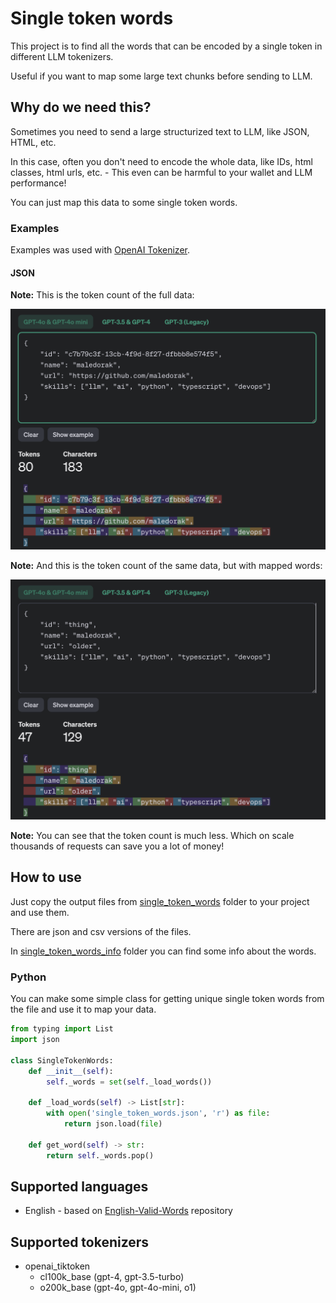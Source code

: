 # Single token words

This project is to find all the words that can be encoded by a single token in different LLM tokenizers.

Useful if you want to map some large text chunks before sending to LLM.

## Why do we need this?

Sometimes you need to send a large structurized text to LLM, like JSON, HTML, etc.

In this case, often you don't need to encode the whole data, like IDs, html classes, html urls, etc. - This even can be harmful to your wallet and LLM performance!

You can just map this data to some single token words.

### Examples

Examples was used with [OpenAI Tokenizer](https://platform.openai.com/tokenizer).

#### JSON

**Note:** This is the token count of the full data:

![Json with full data](./assets/example-json-full.png)

**Note:** And this is the token count of the same data, but with mapped words:

![Json with lite data](./assets/example-json-lite.png)

**Note:** You can see that the token count is much less. Which on scale thousands of requests can save you a lot of money!

## How to use

Just copy the output files from [single_token_words](single_token_words) folder to your project and use them.

There are json and csv versions of the files.

In [single_token_words_info](single_token_words_info) folder you can find some info about the words.

### Python

You can make some simple class for getting unique single token words from the file and use it to map your data.

```python
from typing import List
import json

class SingleTokenWords:
    def __init__(self):
        self._words = set(self._load_words())

    def _load_words(self) -> List[str]:
        with open('single_token_words.json', 'r') as file:
            return json.load(file)
        
    def get_word(self) -> str:
        return self._words.pop()
```

## Supported languages

- English - based on [English-Valid-Words](https://github.com/Maximax67/English-Valid-Words) repository

## Supported tokenizers

- openai_tiktoken
    - cl100k_base (gpt-4, gpt-3.5-turbo)
    - o200k_base (gpt-4o, gpt-4o-mini, o1)

